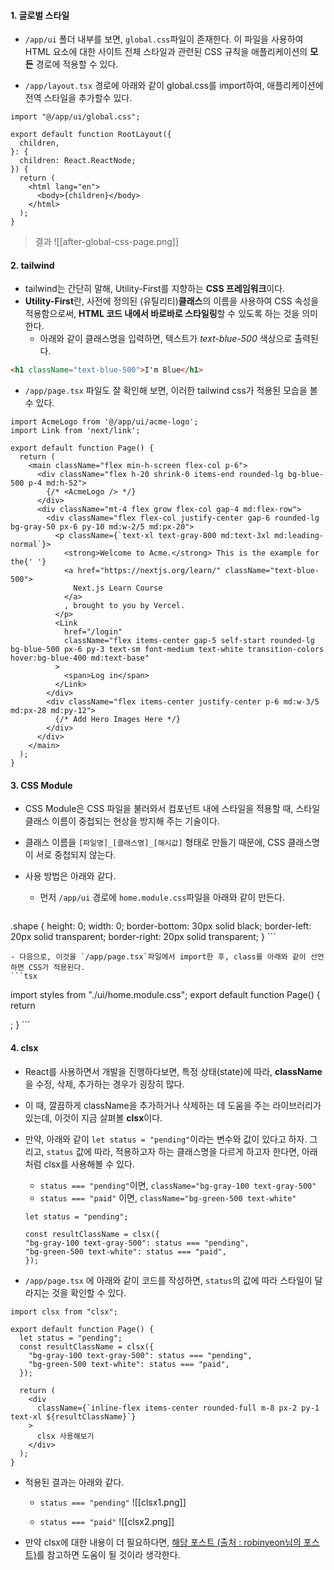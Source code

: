 
#### 1. 글로벌 스타일

- `/app/ui` 폴더 내부를 보면, `global.css`파일이 존재한다. 이 파일을 사용하여 HTML 요소에 대한 사이트 전체 스타일과 관련된 CSS 규칙을 애플리케이션의 **모든** 경로에 적용할 수 있다.

- `/app/layout.tsx` 경로에 아래와 같이 global.css를 import하여, 애플리케이션에 전역 스타일을 추가할수 있다.
```tsx
import "@/app/ui/global.css";

export default function RootLayout({
  children,
}: {
  children: React.ReactNode;
}) {
  return (
    <html lang="en">
      <body>{children}</body>
    </html>
  );
}
```

> 결과
![[after-global-css-page.png]]


#### 2. tailwind

- tailwind는 간단히 말해, Utility-First를 지향하는 **CSS 프레임워크**이다.
- **Utility-First**란, 사전에 정의된 (유틸리티)**클래스**의 이름을 사용하여 CSS 속성을 적용함으로써, **HTML 코드 내에서 바로바로 스타일링**할 수 있도록 하는 것을 의미한다. 
	- 아래와 같이 클래스명을 입력하면, 텍스트가 *text-blue-500* 색상으로 출력된다.
```html
<h1 className="text-blue-500">I'm Blue</h1>
```

- `/app/page.tsx` 파일도 잘 확인해 보면, 이러한 tailwind css가 적용된 모습을 볼 수 있다.
```tsx
import AcmeLogo from '@/app/ui/acme-logo';
import Link from 'next/link';

export default function Page() {
  return (
    <main className="flex min-h-screen flex-col p-6">
      <div className="flex h-20 shrink-0 items-end rounded-lg bg-blue-500 p-4 md:h-52">
        {/* <AcmeLogo /> */}
      </div>
      <div className="mt-4 flex grow flex-col gap-4 md:flex-row">
        <div className="flex flex-col justify-center gap-6 rounded-lg bg-gray-50 px-6 py-10 md:w-2/5 md:px-20">
          <p className={`text-xl text-gray-800 md:text-3xl md:leading-normal`}>
            <strong>Welcome to Acme.</strong> This is the example for the{' '}
            <a href="https://nextjs.org/learn/" className="text-blue-500">
              Next.js Learn Course
            </a>
            , brought to you by Vercel.
          </p>
          <Link
            href="/login"
            className="flex items-center gap-5 self-start rounded-lg bg-blue-500 px-6 py-3 text-sm font-medium text-white transition-colors hover:bg-blue-400 md:text-base"
          >
            <span>Log in</span>
          </Link>
        </div>
        <div className="flex items-center justify-center p-6 md:w-3/5 md:px-28 md:py-12">
          {/* Add Hero Images Here */}
        </div>
      </div>
    </main>
  );
}
```


#### 3. CSS Module

- CSS Module은 CSS 파일을 불러와서 컴포넌트 내에 스타일을 적용할 때, 스타일 클래스 이름이 중첩되는 현상을 방지해 주는 기술이다. 
- 클래스 이름을 `[파일명]_[클래스명]_[해시값]` 형태로 만들기 때문에, CSS 클래스명이 서로 중첩되지 않는다.


- 사용 방법은 아래와 같다.
	- 먼저 `/app/ui` 경로에 `home.module.css`파일을 아래와 같이 만든다.
	```css
.shape {
	height: 0;
	width: 0;
	border-bottom: 30px solid black;
	border-left: 20px solid transparent;
	border-right: 20px solid transparent;
}
	```

	- 다음으로, 이것을 `/app/page.tsx`파일에서 import한 후, class를 아래와 같이 선언하면 CSS가 적용된다. 
	```tsx
import styles from "./ui/home.module.css"; 
export default function Page() {
  return <div className={styles.shape}></div>;
}
	```

#### 4. clsx

- React를 사용하면서 개발을 진행하다보면, 특정 상태(state)에 따라, **className**을 수정, 삭제, 추가하는 경우가 굉장히 많다.
- 이 때, 깔끔하게 className을 추가하거나 삭제하는 데 도움을 주는 라이브러리가 있는데, 이것이 지금 살펴볼 **clsx**이다.

- 만약, 아래와 같이 `let status = "pending"`이라는 변수와 값이 있다고 하자. 그리고, `status` 값에 따라, 적용하고자 하는 클래스명을 다르게 하고자 한다면, 아래처럼 clsx를 사용해볼 수 있다.
	- `status === "pending"`이면, `className="bg-gray-100 text-gray-500"`
	- `status === "paid"` 이면, `className="bg-green-500 text-white"`
	```tsx
  let status = "pending";

  const resultClassName = clsx({
	"bg-gray-100 text-gray-500": status === "pending",
	"bg-green-500 text-white": status === "paid",
  });
	```

- `/app/page.tsx` 에 아래와 같이 코드를 작성하면, `status`의 값에 따라 스타일이 달라지는 것을 확인할 수 있다.
```tsx
import clsx from "clsx";

export default function Page() {
  let status = "pending";
  const resultClassName = clsx({
    "bg-gray-100 text-gray-500": status === "pending",
    "bg-green-500 text-white": status === "paid",
  });
  
  return (
    <div
      className={`inline-flex items-center rounded-full m-8 px-2 py-1 text-xl ${resultClassName}`}
    >
      clsx 사용해보기
    </div>
  );
}
```

- 적용된 결과는 아래와 같다.
	- `status === "pending"`
	![[clsx1.png]]

	- `status === "paid"`
	![[clsx2.png]]

- 만약 clsx에 대한 내용이 더 필요하다면, [해당 포스트 (출처 : robinyeon님의 포스트)](https://velog.io/@robinyeon/clsx)를 참고하면 도움이 될 것이라 생각한다.